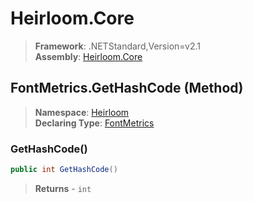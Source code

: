 # Heirloom.Core

> **Framework**: .NETStandard,Version=v2.1  
> **Assembly**: [Heirloom.Core][0]

## FontMetrics.GetHashCode (Method)

> **Namespace**: [Heirloom][0]  
> **Declaring Type**: [FontMetrics][1]

### GetHashCode()

```cs
public int GetHashCode()
```

> **Returns** - `int`

[0]: ../../../Heirloom.Core.md
[1]: ../FontMetrics.md
